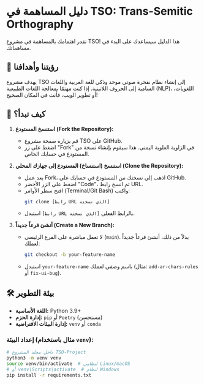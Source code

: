 # دليل المساهمة في TSO: Trans-Semitic Orthography

نقدر اهتمامك بالمساهمة في مشروع TSO! هذا الدليل سيساعدك على البدء في مساهماتك.

## 🌟 رؤيتنا وأهدافنا

يهدف مشروع TSO إلى إنشاء نظام نقحرة صوتي موحد وذكي للغة العربية واللغات السامية إلى الحروف اللاتينية. إذا كنت مهتمًا بمعالجة اللغات الطبيعية (NLP)، اللغويات، أو تطوير الويب، فأنت في المكان الصحيح!

## 🚀 كيف تبدأ؟

1.  **استنسخ المستودع (Fork the Repository):**
    * قم بزيارة صفحة مشروع TSO على GitHub.
    * اضغط على زر "Fork" في الزاوية العلوية اليمنى. هذا سيقوم بإنشاء نسخة من المستودع في حسابك الخاص.

2.  **استنسخ (استنساخ) المستودع إلى جهازك المحلي (Clone the Repository):**
    * بعد عمل Fork، اذهب إلى نسختك من المستودع في حسابك على GitHub.
    * اضغط على الزر الأخضر "Code"، ثم انسخ رابط URL.
    * افتح سطر الأوامر (Terminal/Git Bash) واكتب:
        ```bash
        git clone [رابط URL الذي نسخته]
        ```
    * استبدل `[رابط URL الذي نسخته]` بالرابط الفعلي.

3.  **أنشئ فرعاً جديداً (Create a New Branch):**
    * لا تعمل مباشرة على الفرع الرئيسي (`main`). بدلاً من ذلك، أنشئ فرعاً جديداً لعملك:
        ```bash
        git checkout -b your-feature-name
        ```
    * استبدل `your-feature-name` باسم وصفي لعملك (مثال: `add-ar-chars-rules` أو `fix-ui-bug`).

## 🛠️ بيئة التطوير

* **اللغة الأساسية:** Python 3.9+
* **إدارة الحزم:** `pip` أو `Poetry` (مستحسن)
* **إدارة البيئات الافتراضية:** `venv` أو `conda`

### إعداد البيئة (مثال باستخدام `venv`):

```bash
# داخل مجلد المشروع TSO-Project
python3 -m venv venv
source venv/bin/activate  # لنظامي Linux/macOS
# أو venv\Scripts\activate  # لنظام Windows
pip install -r requirements.txt
